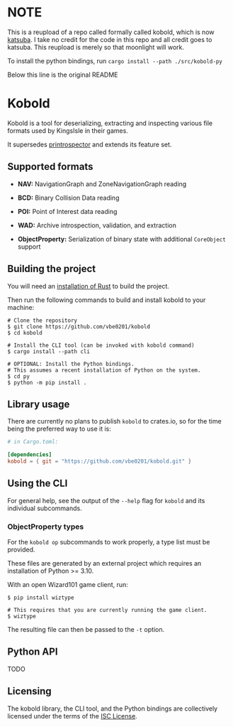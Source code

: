 # NOTE
This is a reupload of a repo called formally called kobold, which is now [katsuba](https://github.com/vbe0201/katsuba). I take no credit for the code in this repo and all credit goes to katsuba. This reupload is merely so that moonlight will work.

To install the python bindings, run `cargo install --path ./src/kobold-py`

Below this line is the original README

# Kobold

Kobold is a tool for deserializing, extracting and inspecting various file
formats used by KingsIsle in their games.

It supersedes [printrospector](https://gitlab.com/vale_/printrospector) and
extends its feature set.

## Supported formats

- **NAV:** NavigationGraph and ZoneNavigationGraph reading

- **BCD:** Binary Collision Data reading

- **POI:** Point of Interest data reading

- **WAD:** Archive introspection, validation, and extraction

- **ObjectProperty:** Serialization of binary state with additional
  `CoreObject` support

## Building the project

You will need an [installation of Rust](https://www.rust-lang.org/tools/install)
to build the project.

Then run the following commands to build and install kobold to your machine:

```shell
# Clone the repository
$ git clone https://github.com/vbe0201/kobold
$ cd kobold

# Install the CLI tool (can be invoked with kobold command)
$ cargo install --path cli

# OPTIONAL: Install the Python bindings.
# This assumes a recent installation of Python on the system.
$ cd py
$ python -m pip install .
```

## Library usage

There are currently no plans to publish `kobold` to crates.io, so for the
time being the preferred way to use it is:

```toml
# in Cargo.toml:

[dependencies]
kobold = { git = "https://github.com/vbe0201/kobold.git" }
```

## Using the CLI

For general help, see the output of the `--help` flag for `kobold` and its
individual subcommands.

### ObjectProperty types

For the `kobold op` subcommands to work properly, a type list must be provided.

These files are generated by an external project which requires an installation
of Python >= 3.10.

With an open Wizard101 game client, run:

```shell
$ pip install wiztype

# This requires that you are currently running the game client.
$ wiztype
```

The resulting file can then be passed to the `-t` option.

## Python API

TODO

## Licensing

The kobold library, the CLI tool, and the Python bindings are collectively
licensed under the terms of the [ISC License](./LICENSE).
